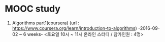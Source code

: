 # MOOC study
1. Algorithms part1(coursera) (url : https://www.coursera.org/learn/introduction-to-algorithms) -2016-09-02 ~ 6 weeks-
<토요일 10시 ~ 11시 온라인 스터디 / 참가인원 : 4명>
